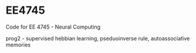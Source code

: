 # EE4745
Code for EE 4745 - Neural Computing

prog2 - supervised hebbian learning, pseduoinverse rule, autoassociative memories
